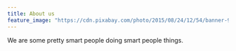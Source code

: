 ```yaml
---
title: About us
feature_image: "https://cdn.pixabay.com/photo/2015/08/24/12/54/banner-904890_1280.jpg"
---
```


We are some pretty smart people doing smart people things.
